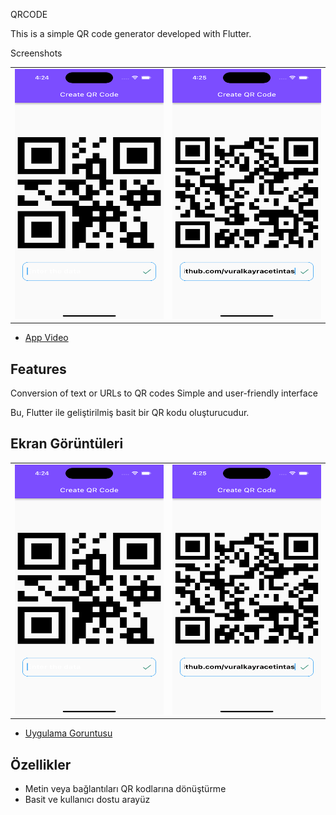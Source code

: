 QRCODE 

This is a simple QR code generator developed with Flutter.

Screenshots
<table>
  <tr>
    <td>
      <img src="assets/screen1.png" alt="Örnek Ekran Görüntüsü 1" width="300 " height="400">
    </td>
    <td>
      <img src="assets/screen2.png" alt="Örnek Ekran Görüntüsü 2" width="300" height="400">
    </td>
  </tr>
</table>

- [App Video](https://www.youtube.com/shorts/sfpKA2_3SYg)


## Features
Conversion of text or URLs to QR codes
Simple and user-friendly interface




Bu, Flutter ile geliştirilmiş basit bir QR kodu oluşturucudur.

## Ekran Görüntüleri

<table>
  <tr>
    <td>
      <img src="assets/screen1.png" alt="Örnek Ekran Görüntüsü 1" width="300" height="400">
    </td>
    <td>
      <img src="assets/screen2.png" alt="Örnek Ekran Görüntüsü 2" width="300" height="400">
    </td>
  </tr>
</table>

- [Uygulama Goruntusu](https://www.youtube.com/shorts/sfpKA2_3SYg)


## Özellikler

- Metin veya bağlantıları QR kodlarına dönüştürme
- Basit ve kullanıcı dostu arayüz


